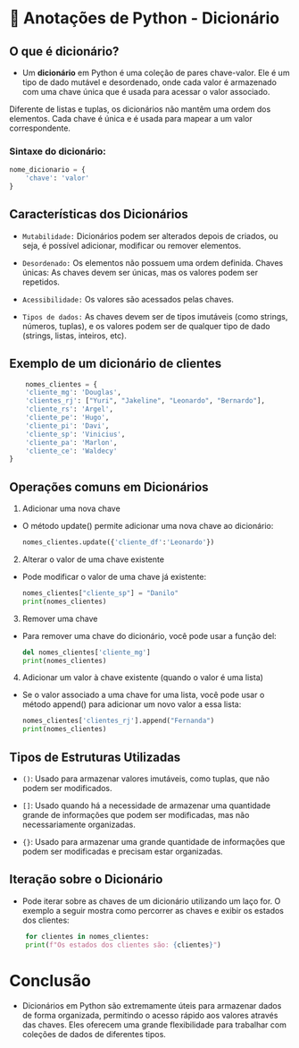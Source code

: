 # 🐍 Anotações de Python - Dicionário

## O que é dicionário?
- Um **dicionário** em Python é uma coleção de pares chave-valor. Ele é um tipo de dado mutável e desordenado, onde cada valor é armazenado com uma chave única que é usada para acessar o valor associado.

Diferente de listas e tuplas, os dicionários não mantêm uma ordem dos elementos. Cada chave é única e é usada para mapear a um valor correspondente.

### Sintaxe do dicionário:
```python
nome_dicionario = {
    'chave': 'valor'
}
```

## Características dos Dicionários

- `Mutabilidade:` Dicionários podem ser alterados depois de criados, ou seja, é possível adicionar, modificar ou remover elementos.

- `Desordenado:` Os elementos não possuem uma ordem definida.
Chaves únicas: As chaves devem ser únicas, mas os valores podem ser repetidos.

- `Acessibilidade:` Os valores são acessados pelas chaves.

- `Tipos de dados:` As chaves devem ser de tipos imutáveis (como strings, números, tuplas), e os valores podem ser de qualquer tipo de dado (strings, listas, inteiros, etc).

## Exemplo de um dicionário de clientes

``` python
    nomes_clientes = {
    'cliente_mg': 'Douglas',
    'clientes_rj': ["Yuri", "Jakeline", "Leonardo", "Bernardo"],
    'cliente_rs': 'Argel',
    'cliente_pe': 'Hugo',
    'cliente_pi': 'Davi',
    'cliente_sp': 'Vinicius',
    'cliente_pa': 'Marlon',
    'cliente_ce': 'Waldecy'
}
```

## Operações comuns em Dicionários

1. Adicionar uma nova chave

- O método update() permite adicionar uma nova chave ao dicionário:

    ```python
    nomes_clientes.update({'cliente_df':'Leonardo'})
    ```

2. Alterar o valor de uma chave existente

- Pode modificar o valor de uma chave já existente:

    ```python
    nomes_clientes["cliente_sp"] = "Danilo"
    print(nomes_clientes)
    ```

3. Remover uma chave

- Para remover uma chave do dicionário, você pode usar a função del:

    ```python
    del nomes_clientes['cliente_mg']
    print(nomes_clientes)
    ```

4. Adicionar um valor à chave existente (quando o valor é uma lista)

- Se o valor associado a uma chave for uma lista, você pode usar o método append() para adicionar um novo valor a essa lista:

    ```python
    nomes_clientes['clientes_rj'].append("Fernanda")
    print(nomes_clientes)
    ```

## Tipos de Estruturas Utilizadas

- `()`: Usado para armazenar valores imutáveis, como tuplas, que não podem ser modificados.

- `[]`: Usado quando há a necessidade de armazenar uma quantidade grande de informações que podem ser modificadas, mas não necessariamente organizadas.

- `{}`: Usado para armazenar uma grande quantidade de informações que podem ser modificadas e precisam estar organizadas.

## Iteração sobre o Dicionário

- Pode iterar sobre as chaves de um dicionário utilizando um laço for. O exemplo a seguir mostra como percorrer as chaves e exibir os estados dos clientes:

```python
    for clientes in nomes_clientes:
    print(f"Os estados dos clientes são: {clientes}")
```

# Conclusão

- Dicionários em Python são extremamente úteis para armazenar dados de forma organizada, permitindo o acesso rápido aos valores através das chaves. Eles oferecem uma grande flexibilidade para trabalhar com coleções de dados de diferentes tipos.

